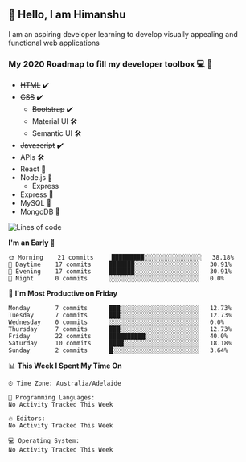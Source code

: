 ## 👋 Hello, I am Himanshu

I am an aspiring developer learning to develop visually appealing and functional web applications

### My 2020 Roadmap to fill my developer toolbox 💻 🧰

- <s>HTML</s> ✔️ 
- <s>CSS</s> ✔️
  - <s>Bootstrap</s> ✔️
  - Material UI 🛠️
  - Semantic UI 🛠️
 - <s>Javascript</s> ✔️
 - APIs 🛠️
 - React 🚧
 - Node.js 🚧
    - Express 
 - Express 🚧
 - MySQL 🚧
 - MongoDB 🚧
 
 

<!--[![Top Langs](https://github-readme-stats.vercel.app/api/top-langs/?username=himanshu-sxna)](https://github.com/anuraghazra/github-readme-stats)-->

<!--START_SECTION:waka-->
![Lines of code](https://img.shields.io/badge/From%20Hello%20World%20I%27ve%20Written-4531%20lines%20of%20code-blue)

**I'm an Early 🐤** 

```text
🌞 Morning    21 commits     █████████░░░░░░░░░░░░░░░░   38.18% 
🌆 Daytime    17 commits     ███████░░░░░░░░░░░░░░░░░░   30.91% 
🌃 Evening    17 commits     ███████░░░░░░░░░░░░░░░░░░   30.91% 
🌙 Night      0 commits      ░░░░░░░░░░░░░░░░░░░░░░░░░   0.0%

```
📅 **I'm Most Productive on Friday** 

```text
Monday       7 commits      ███░░░░░░░░░░░░░░░░░░░░░░   12.73% 
Tuesday      7 commits      ███░░░░░░░░░░░░░░░░░░░░░░   12.73% 
Wednesday    0 commits      ░░░░░░░░░░░░░░░░░░░░░░░░░   0.0% 
Thursday     7 commits      ███░░░░░░░░░░░░░░░░░░░░░░   12.73% 
Friday       22 commits     ██████████░░░░░░░░░░░░░░░   40.0% 
Saturday     10 commits     ████░░░░░░░░░░░░░░░░░░░░░   18.18% 
Sunday       2 commits      █░░░░░░░░░░░░░░░░░░░░░░░░   3.64%

```


📊 **This Week I Spent My Time On** 

```text
⌚︎ Time Zone: Australia/Adelaide

💬 Programming Languages: 
No Activity Tracked This Week

🔥 Editors: 
No Activity Tracked This Week

💻 Operating System: 
No Activity Tracked This Week

```


<!--END_SECTION:waka-->


